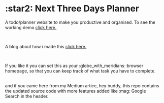 
<h1> :star2: Next Three Days Planner</h1>

<p>A todo/planner website to make you productive and organised. 
To see the working demo <a href="https://mohit0101.github.io/next-3-days-plan-browser-homepage/">click here.</a></p>

<br />
<p>
  A blog about how i made this <a href="https://medium.freecodecamp.org/how-you-can-plan-three-days-ahead-with-react-99ca0f8eb0f6">click here.</a>
 </p>
<br>
<p>If you like it you can set this as your :globe_with_meridians: browser homepage, so that you can keep track of what task you have to complete.</p>

<br />
and if you came here from my Medium artice, hey buddy, this repo contains the updated source code with more features added like :mag: Google Search in the header.
<br/>
